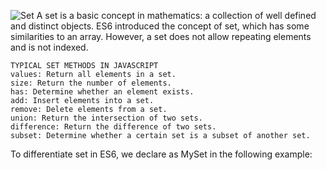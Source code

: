 ![Set](https://builtin.com/sites/www.builtin.com/files/styles/ckeditor_optimize/public/inline-images/5_javascript-data-structures.png)
A set is a basic concept in mathematics: a collection of well defined and distinct objects. ES6 introduced the concept of set, which has some similarities to  an array. However, a set does not allow repeating elements and is not indexed.

```
TYPICAL SET METHODS IN JAVASCRIPT
values: Return all elements in a set.
size: Return the number of elements.
has: Determine whether an element exists.
add: Insert elements into a set.
remove: Delete elements from a set.
union: Return the intersection of two sets.
difference: Return the difference of two sets.
subset: Determine whether a certain set is a subset of another set.
```
To differentiate set in ES6, we declare as MySet in the following example:

